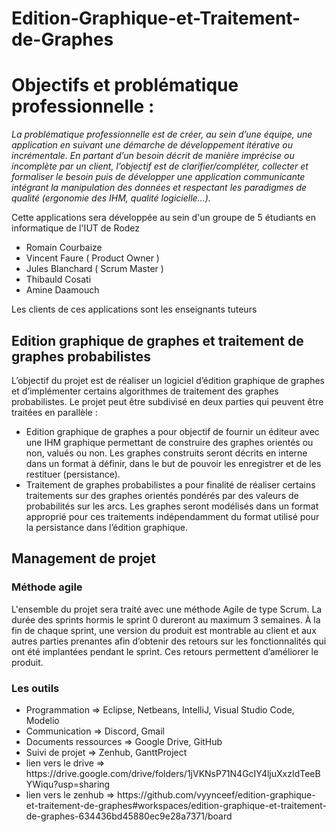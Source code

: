 # Edition-Graphique-et-Traitement-de-Graphes

<h1>Objectifs et problématique professionnelle :</h1>

<p><i>La problématique professionnelle est de créer, au sein d’une équipe, une application en suivant
une démarche de développement itérative ou incrémentale. En partant d’un besoin décrit de
manière imprécise ou incomplète par un client, l’objectif est de clarifier/compléter, collecter et
formaliser le besoin puis de développer une application communicante intégrant la manipulation
des données et respectant les paradigmes de qualité (ergonomie des IHM, qualité logicielle…).</i></p>

<p>Cette applications sera développée au sein d'un groupe de 5 étudiants en informatique de l'IUT de Rodez </p>
   <ul><li>Romain Courbaize</li>
   <li>Vincent Faure ( Product Owner )</li>
   <li>Jules Blanchard ( Scrum Master )</li>
   <li>Thibauld Cosati</li>
   <li>Amine Daamouch</li></ul>
<p>Les clients de ces applications sont les enseignants tuteurs</p>
<h2>Edition graphique de graphes et traitement de graphes
probabilistes</h2>
   <p>L’objectif du projet est de réaliser un logiciel d’édition graphique de graphes et d’implémenter
certains algorithmes de traitement des graphes probabilistes. Le projet peut être subdivisé en deux
parties qui peuvent être traitées en parallèle :</p>
   <ul><li>Edition graphique de graphes a pour objectif de fournir un éditeur avec une IHM graphique permettant de construire
des graphes orientés ou non, valués ou non. Les graphes construits seront décrits en interne dans un
format à définir, dans le but de pouvoir les enregistrer et de les restituer (persistance).</li>
<li>Traitement de graphes probabilistes a pour finalité de réaliser certains traitements sur des graphes orientés pondérés par
des valeurs de probabilités sur les arcs. Les graphes seront modélisés dans un format approprié pour
ces traitements indépendamment du format utilisé pour la persistance dans l’édition graphique.</li></ul>

<h2>Management de projet</h2>
  <h3>Méthode agile</h3>
  <p>L'ensemble du  projet sera traité avec une méthode Agile de type Scrum.
   La durée des sprints hormis le sprint 0 dureront au maximum 3 semaines. À la fin de chaque sprint, une version du produit est montrable au client et aux autres parties
prenantes afin d’obtenir des retours sur les fonctionnalités qui ont été implantées pendant le
sprint. Ces retours permettent d’améliorer le produit.</br></p>
  <h3>Les outils</h3>
  <ul><li>Programmation => Eclipse, Netbeans, IntelliJ, Visual Studio Code, Modelio</li>
  <li>Communication => Discord, Gmail</li>
  <li>Documents ressources => Google Drive, GitHub</li>
  <li>Suivi de projet => Zenhub, GanttProject</li>
  <li>lien vers le drive => https://drive.google.com/drive/folders/1jVKNsP71N4GcIY4ljuXxzIdTeeBYWiqu?usp=sharing</li>
  <li>lien vers le zenhub => https://github.com/vyynceef/edition-graphique-et-traitement-de-graphes#workspaces/edition-graphique-et-traitement-de-graphes-634436bd45880ec9e28a7371/board</li>
  </ul>
